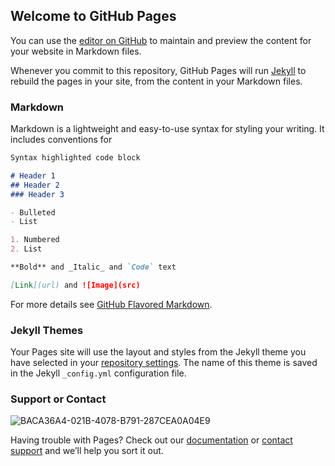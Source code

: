 ## Welcome to GitHub Pages

You can use the [editor on GitHub](https://github.com/The-McCoys/Blog/edit/master/README.md) to maintain and preview the content for your website in Markdown files.

Whenever you commit to this repository, GitHub Pages will run [Jekyll](https://jekyllrb.com/) to rebuild the pages in your site, from the content in your Markdown files.

### Markdown

Markdown is a lightweight and easy-to-use syntax for styling your writing. It includes conventions for

```markdown
Syntax highlighted code block

# Header 1
## Header 2
### Header 3

- Bulleted
- List

1. Numbered
2. List

**Bold** and _Italic_ and `Code` text

[Link](url) and ![Image](src)
```

For more details see [GitHub Flavored Markdown](https://guides.github.com/features/mastering-markdown/).

### Jekyll Themes

Your Pages site will use the layout and styles from the Jekyll theme you have selected in your [repository settings](https://github.com/The-McCoys/Blog/settings). The name of this theme is saved in the Jekyll `_config.yml` configuration file.

### Support or Contact
![BACA36A4-021B-4078-B791-287CEA0A04E9](https://user-images.githubusercontent.com/59570607/83852877-bc62d680-a714-11ea-97f8-b9317b48dc94.jpeg)

Having trouble with Pages? Check out our [documentation](https://help.github.com/categories/github-pages-basics/) or [contact support](https://github.com/contact) and we’ll help you sort it out.
